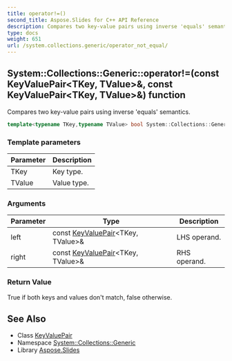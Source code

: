 ```yaml
---
title: operator!=()
second_title: Aspose.Slides for C++ API Reference
description: Compares two key-value pairs using inverse 'equals' semantics.
type: docs
weight: 651
url: /system.collections.generic/operator_not_equal/
---
```

## System::Collections::Generic::operator!=(const KeyValuePair\<TKey, TValue\>\&, const KeyValuePair\<TKey, TValue\>\&) function


Compares two key-value pairs using inverse 'equals' semantics.

```cpp
template<typename TKey,typename TValue> bool System::Collections::Generic::operator!=(const KeyValuePair<TKey, TValue> &left, const KeyValuePair<TKey, TValue> &right)
```


### Template parameters

| Parameter | Description |
| --- | --- |
| TKey | Key type. |
| TValue | Value type. |

### Arguments

| Parameter | Type | Description |
| --- | --- | --- |
| left | const [KeyValuePair](../keyvaluepair/)\<TKey, TValue\>\& | LHS operand. |
| right | const [KeyValuePair](../keyvaluepair/)\<TKey, TValue\>\& | RHS operand. |

### Return Value

True if both keys and values don't match, false otherwise.

## See Also

* Class [KeyValuePair](../keyvaluepair/)
* Namespace [System::Collections::Generic](../)
* Library [Aspose.Slides](../../)